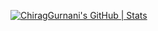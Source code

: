 [![ChiragGurnani's GitHub | Stats](https://stats.quine.sh/ChiragGurnani/github?theme=dark)](https://quine.sh?utm_source=widgets&utm_campaign=ChiragGurnani)
